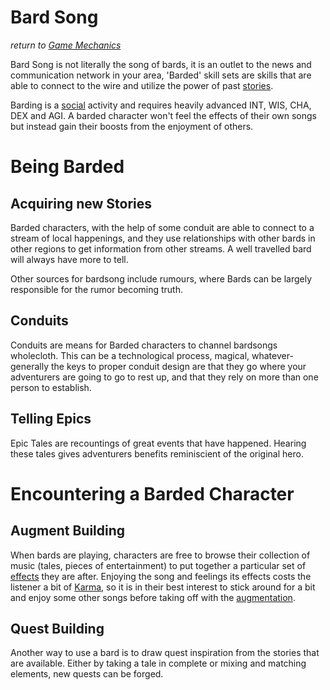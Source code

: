 # Bard Song
*return to [Game Mechanics](README.md)*

Bard Song is not literally the song of bards, it is an outlet to the news and communication network in your area, 'Barded' skill sets are skills that are able to connect to the wire and utilize the power of past [stories](story.md).

Barding is a [social](social.md) activity and requires heavily advanced INT, WIS, CHA, DEX and AGI. A barded character won't feel the effects of their own songs but instead gain their boosts from the enjoyment of others.

# Being Barded

## Acquiring new Stories

Barded characters, with the help of some conduit are able to connect to a stream of local happenings, and they use relationships with other bards in other regions to get information from other streams. A well travelled bard will always have more to tell.

Other sources for bardsong include rumours, where Bards can be largely responsible for the rumor becoming truth.

## Conduits

Conduits are means for Barded characters to channel bardsongs wholecloth. This can be a technological process, magical, whatever- generally the keys to proper conduit design are that they go where your adventurers are going to go to rest up, and that they rely on more than one person to establish.

## Telling Epics

Epic Tales are recountings of great events that have happened. Hearing these tales gives adventurers benefits reminiscient of the original hero.

# Encountering a Barded Character

## Augment Building

When bards are playing, characters are free to browse their collection of music (tales, pieces of entertainment) to put together a particular set of [effects](effects.md) they are after. Enjoying the song and feelings its effects costs the listener a bit of [Karma](karma.md), so it is in their best interest to stick around for a bit and enjoy some other songs before taking off with the [augmentation](augmentation.md).

## Quest Building

Another way to use a bard is to draw quest inspiration from the stories that are available. Either by taking a tale in complete or mixing and matching elements, new quests can be forged.
